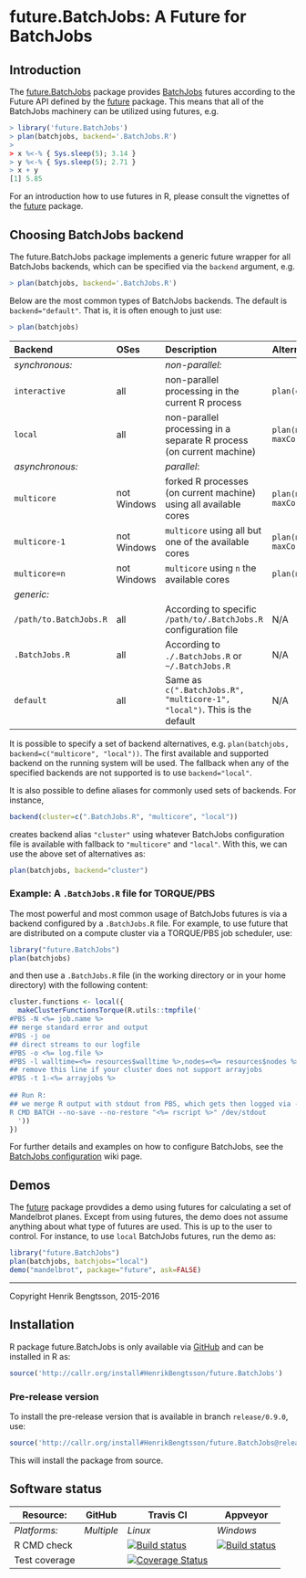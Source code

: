 # future.BatchJobs: A Future for BatchJobs

## Introduction
The [future.BatchJobs] package provides [BatchJobs] futures according to
the Future API defined by the [future] package.
This means that all of the BatchJobs machinery can be
utilized using futures, e.g.
```r
> library('future.BatchJobs')
> plan(batchjobs, backend='.BatchJobs.R')
>
> x %<-% { Sys.sleep(5); 3.14 }
> y %<-% { Sys.sleep(5); 2.71 }
> x + y
[1] 5.85
```
For an introduction how to use futures in R, please consult the
vignettes of the [future] package.


## Choosing BatchJobs backend
The future.BatchJobs package implements a generic future wrapper for all
BatchJobs backends, which can be specified via the `backend` argument,
e.g.
```r
> plan(batchjobs, backend='.BatchJobs.R')
```

Below are the most common types of BatchJobs backends.  The default is
`backend="default"`.  That is, it is often enough to just use:
```r
> plan(batchjobs)
```


| Backend                | OSes        | Description                                                               | Alternative in future package
|:-----------------------|:------------|:--------------------------------------------------------------------------|:------------------------------------------------
| _synchronous:_         |             | _non-parallel:_                                                           |
| `interactive`          | all         | non-parallel processing in the current R process                          | `plan(eager)`
| `local`                | all         | non-parallel processing in a separate R process (on current machine)      | `plan(multisession, maxCores=2)`
| _asynchronous:_        |             | _parallel_:                                                               |
| `multicore`            | not Windows | forked R processes (on current machine) using all available cores         | `plan(multicore, maxCores=availableCores())`
| `multicore-1`          | not Windows | `multicore` using all but one of the available cores                      | `plan(multicore, maxCores=availableCores()-1L)`
| `multicore=n`          | not Windows | `multicore` using `n` the available cores                                 | `plan(multicore, maxCores=n)`
| _generic:_             |             |                                                                           |
| `/path/to.BatchJobs.R` | all         | According to specific `/path/to/.BatchJobs.R` configuration file          | N/A
| `.BatchJobs.R`         | all         | According to `./.BatchJobs.R` or `~/.BatchJobs.R`                         | N/A
| `default`              | all         | Same as `c(".BatchJobs.R", "multicore-1", "local")`.  This is the default | N/A

It is possible to specify a set of backend alternatives,
e.g. `plan(batchjobs, backend=c("multicore", "local"))`.  The first
available and supported backend on the running system will be used.
The fallback when any of the specified backends are not supported is
to use `backend="local"`.

It is also possible to define aliases for commonly used sets of
backends.  For instance,
```r
backend(cluster=c(".BatchJobs.R", "multicore", "local"))
```
creates backend alias `"cluster"` using whatever BatchJobs
configuration file is available with fallback to `"multicore"` and
`"local"`.  With this, we can use the above set of alternatives as:
```r
plan(batchjobs, backend="cluster")
```

### Example: A `.BatchJobs.R` file for TORQUE/PBS
The most powerful and most common usage of BatchJobs futures is via a
backend configured by a `.BatchJobs.R` file.  For example, to use
future that are distributed on a compute cluster via a TORQUE/PBS job
scheduler, use:
```r
library("future.BatchJobs")
plan(batchjobs)
```
and then use a `.BatchJobs.R` file (in the working directory or in
your home directory) with the following content:
```r
cluster.functions <- local({
  makeClusterFunctionsTorque(R.utils::tmpfile('
#PBS -N <%= job.name %>
## merge standard error and output
#PBS -j oe
## direct streams to our logfile
#PBS -o <%= log.file %>
#PBS -l walltime=<%= resources$walltime %>,nodes=<%= resources$nodes %>,vmem=<%= resources$memory %>M
## remove this line if your cluster does not support arrayjobs
#PBS -t 1-<%= arrayjobs %>
  
## Run R:
## we merge R output with stdout from PBS, which gets then logged via -o option
R CMD BATCH --no-save --no-restore "<%= rscript %>" /dev/stdout
  '))
})
```
For further details and examples on how to configure BatchJobs, see
the [BatchJobs configuration] wiki page.



## Demos
The [future] package provdides a demo using futures for calculating a
set of Mandelbrot planes.  Except from using futures, the demo does
not assume anything about what type of futures are used.  This is up
to the user to control.
For instance, to use `local` BatchJobs futures, run the demo as:
```r
library("future.BatchJobs")
plan(batchjobs, batchjobs="local")
demo("mandelbrot", package="future", ask=FALSE)
```


[BatchJobs]: http://cran.r-project.org/package=BatchJobs
[brew]: http://cran.r-project.org/package=brew
[future]: http://cran.r-project.org/package=future
[future.BatchJobs]: https://github.com/HenrikBengtsson/future.BatchJobs/
[BatchJobs configuration]: https://github.com/tudo-r/BatchJobs/wiki/Configuration

---
Copyright Henrik Bengtsson, 2015-2016

## Installation
R package future.BatchJobs is only available via [GitHub](https://github.com/HenrikBengtsson/future.BatchJobs) and can be installed in R as:
```r
source('http://callr.org/install#HenrikBengtsson/future.BatchJobs')
```

### Pre-release version
To install the pre-release version that is available in branch `release/0.9.0`, use:
```r
source('http://callr.org/install#HenrikBengtsson/future.BatchJobs@release/0.9.0')
```
This will install the package from source.  



## Software status

| Resource:     | GitHub        | Travis CI     | Appveyor         |
| ------------- | ------------------- | ------------- | ---------------- |
| _Platforms:_  | _Multiple_          | _Linux_       | _Windows_        |
| R CMD check   |  | <a href="https://travis-ci.org/HenrikBengtsson/future.BatchJobs"><img src="https://travis-ci.org/HenrikBengtsson/future.BatchJobs.svg" alt="Build status"></a> | <a href="https://ci.appveyor.com/project/HenrikBengtsson/future-batchjobs"><img src="https://ci.appveyor.com/api/projects/status/github/HenrikBengtsson/future.BatchJobs?svg=true" alt="Build status"></a> |
| Test coverage |                     | <a href="https://coveralls.io/r/HenrikBengtsson/future.BatchJobs"><img src="https://coveralls.io/repos/HenrikBengtsson/future.BatchJobs/badge.svg?branch=develop" alt="Coverage Status"/></a>   |                  |

